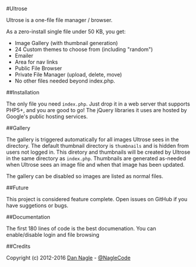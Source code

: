 #Ultrose

Ultrose is a one-file file manager / browser.

As a zero-install single file under 50 KB, you get:

* Image Gallery (with thumbnail generation)
* 24 Custom themes to choose from (including "random")
* Emailer
* Area for nav links
* Public File Browser
* Private File Manager (upload, delete, move)
* No other files needed beyond index.php.

##Installation

The only file you need `index.php`. Just drop it in a web server that supports PHP5+, and you are good to go! The jQuery libraries it uses are hosted by Google's public hosting services.


##Gallery

The gallery is triggered automatically for all images Ultrose sees in the directory. The default thumbnail directory is `thumbnails` and is hidden from users not logged in. This diretory and thumbnails will be created by Ultrose in the same directory as `index.php`. Thumbnails are generated as-needed when Ultrose sees an image file and when that image has been updated.

The gallery can be disabled so images are listed as normal files.


##Future

This project is considered feature complete. Open issues on GitHub if you have suggetions or bugs.

##Documentation

The first 180 lines of code is the best documenation. You can enable/disable login and file browsing

##Credits

Copyright (c) 2012-2016 [Dan Nagle][personal_site] - [@NagleCode][twitter_site]

[personal_site]: http://dannagle.com
[twitter_site]: https://twitter.com/NagleCode
